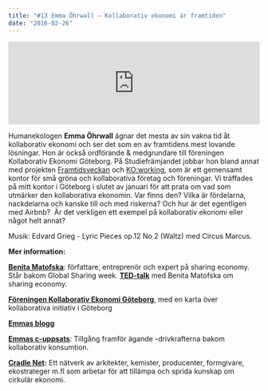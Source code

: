 ```yaml
---
title: "#13 Emma Öhrwall – Kollaborativ ekonomi är framtiden"
date: "2016-02-26"
---
```


<iframe src="https://w.soundcloud.com/player/?url=https%3A//api.soundcloud.com/tracks/248977760&amp;amp;color=ff5500&amp;amp;auto_play=false&amp;amp;hide_related=false&amp;show_comments=true&amp;show_user=true&amp;show_reposts=false&amp;visual=false&amp;show_artwork=false" width="100%" height="166" frameborder="no" scrolling="no"></iframe>

Humanekologen **Emma Öhrwall** ägnar det mesta av sin vakna tid åt kollaborativ ekonomi och ser det som en av framtidens mest lovande lösningar. Hon är också ordförande & medgrundare till föreningen Kollaborativ Ekonomi Göteborg. På Studiefrämjandet jobbar hon bland annat med projekten [Framtidsveckan](http://www.studieframjandet.se/framtidsveckan) och [KO:working](https://www.facebook.com/gbgkoworking), som är ett gemensamt kontor för små gröna och kollaborativa företag och föreningar. Vi träffades på mitt kontor i Göteborg i slutet av januari för att prata om vad som utmärker den kollaborativa ekonomin. Var finns den? Vilka är fördelarna, nackdelarna och kanske till och med riskerna? Och hur är det egentligen med Airbnb?  Är det verkligen ett exempel på kollaborativ ekonomi eller något helt annat?

Musik: Edvard Grieg - Lyric Pieces op.12 No 2 (Waltz) med Circus Marcus.

**Mer information:**

**[Benita Matofska](http://www.thepeoplewhoshare.com/benita-matofska/)**: författare, entreprenör och expert på sharing economy. Står bakom Global Sharing week. **[TED-talk](https://www.youtube.com/watch?v=rsmcuz9PemE)** med Benita Matofska om sharing economy.

**[Föreningen Kollaborativ Ekonomi Göteborg](http://www.kollekogbg.se/)**, med en karta över kollaborativa initiativ i Göteborg

**[Emmas blogg](https://emmaohrwall.wordpress.com/)**

**[Emmas c-uppsats](https://emmaohrwall.wordpress.com/2015/11/01/min-c-uppsats-om-kollaborativ-konsumtion-varsagoda/)**: Tillgång framför ägande -drivkrafterna bakom kollaborativ konsumtion.

**[Cradle Net](http://www.cradlenet.se/):** Ett nätverk av arkitekter, kemister, producenter, formgivare, ekostrateger m.fl som arbetar för att tillämpa och sprida kunskap om cirkulär ekonomi.
